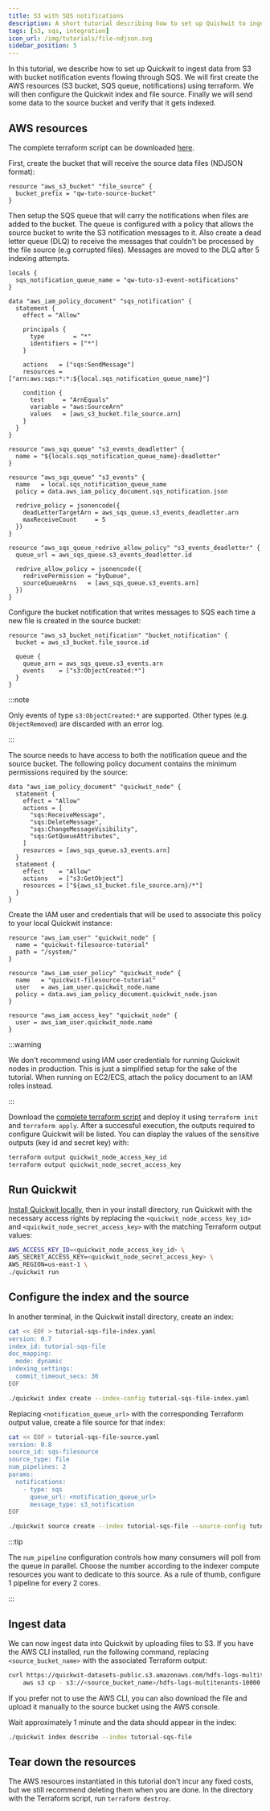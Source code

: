 ```yaml
---
title: S3 with SQS notifications
description: A short tutorial describing how to set up Quickwit to ingest data from S3 files using an SQS notifier
tags: [s3, sqs, integration]
icon_url: /img/tutorials/file-ndjson.svg
sidebar_position: 5
---
```


In this tutorial, we describe how to set up Quickwit to ingest data from S3
with bucket notification events flowing through SQS. We will first create the
AWS resources (S3 bucket, SQS queue, notifications) using terraform. We will
then configure the Quickwit index and file source. Finally we will send some
data to the source bucket and verify that it gets indexed.

## AWS resources

The complete terraform script can be downloaded [here](../assets/sqs-file-source.tf).

First, create the bucket that will receive the source data files (NDJSON format):

```
resource "aws_s3_bucket" "file_source" {
  bucket_prefix = "qw-tuto-source-bucket"
}
```

Then setup the SQS queue that will carry the notifications when files are added
to the bucket. The queue is configured with a policy that allows the source
bucket to write the S3 notification messages to it. Also create a dead letter
queue (DLQ) to receive the messages that couldn't be processed by the file
source (e.g corrupted files). Messages are moved to the DLQ after 5 indexing
attempts. 

```
locals {
  sqs_notification_queue_name = "qw-tuto-s3-event-notifications"
}

data "aws_iam_policy_document" "sqs_notification" {
  statement {
    effect = "Allow"

    principals {
      type        = "*"
      identifiers = ["*"]
    }

    actions   = ["sqs:SendMessage"]
    resources = ["arn:aws:sqs:*:*:${local.sqs_notification_queue_name}"]

    condition {
      test     = "ArnEquals"
      variable = "aws:SourceArn"
      values   = [aws_s3_bucket.file_source.arn]
    }
  }
}

resource "aws_sqs_queue" "s3_events_deadletter" {
  name = "${locals.sqs_notification_queue_name}-deadletter"
}

resource "aws_sqs_queue" "s3_events" {
  name   = local.sqs_notification_queue_name
  policy = data.aws_iam_policy_document.sqs_notification.json

  redrive_policy = jsonencode({
    deadLetterTargetArn = aws_sqs_queue.s3_events_deadletter.arn
    maxReceiveCount     = 5
  })
}

resource "aws_sqs_queue_redrive_allow_policy" "s3_events_deadletter" {
  queue_url = aws_sqs_queue.s3_events_deadletter.id

  redrive_allow_policy = jsonencode({
    redrivePermission = "byQueue",
    sourceQueueArns   = [aws_sqs_queue.s3_events.arn]
  })
}
```

Configure the bucket notification that writes messages to SQS each time a new
file is created in the source bucket:

```
resource "aws_s3_bucket_notification" "bucket_notification" {
  bucket = aws_s3_bucket.file_source.id

  queue {
    queue_arn = aws_sqs_queue.s3_events.arn
    events    = ["s3:ObjectCreated:*"]
  }
}
```

:::note

Only events of type `s3:ObjectCreated:*` are supported. Other types (e.g.
`ObjectRemoved`) are discarded with an error log.

:::

The source needs to have access to both the notification queue and the source
bucket. The following policy document contains the minimum permissions required
by the source:

```
data "aws_iam_policy_document" "quickwit_node" {
  statement {
    effect = "Allow"
    actions = [
      "sqs:ReceiveMessage",
      "sqs:DeleteMessage",
      "sqs:ChangeMessageVisibility",
      "sqs:GetQueueAttributes",
    ]
    resources = [aws_sqs_queue.s3_events.arn]
  }
  statement {
    effect    = "Allow"
    actions   = ["s3:GetObject"]
    resources = ["${aws_s3_bucket.file_source.arn}/*"]
  }
}
```

Create the IAM user and credentials that will be used to
associate this policy to your local Quickwit instance:

```
resource "aws_iam_user" "quickwit_node" {
  name = "quickwit-filesource-tutorial"
  path = "/system/"
}

resource "aws_iam_user_policy" "quickwit_node" {
  name   = "quickwit-filesource-tutorial"
  user   = aws_iam_user.quickwit_node.name
  policy = data.aws_iam_policy_document.quickwit_node.json
}

resource "aws_iam_access_key" "quickwit_node" {
  user = aws_iam_user.quickwit_node.name
}
```


:::warning

We don't recommend using IAM user credentials for running Quickwit nodes in
production. This is just a simplified setup for the sake of the tutorial. When
running on EC2/ECS, attach the policy document to an IAM roles instead.

:::

Download the [complete terraform script](../assets/sqs-file-source.tf) and
deploy it using `terraform init` and `terraform apply`. After a successful
execution, the outputs required to configure Quickwit will be listed. You can
display the values of the sensitive outputs (key id and secret key) with:


```bash
terraform output quickwit_node_access_key_id
terraform output quickwit_node_secret_access_key
```

## Run Quickwit

[Install Quickwit locally](/docs/get-started/installation), then in your install
directory, run Quickwit with the necessary access rights by replacing the
`<quickwit_node_access_key_id>` and `<quickwit_node_secret_access_key>` with the
matching Terraform output values:

```bash
AWS_ACCESS_KEY_ID=<quickwit_node_access_key_id> \
AWS_SECRET_ACCESS_KEY=<quickwit_node_secret_access_key> \
AWS_REGION=us-east-1 \
./quickwit run
```

## Configure the index and the source

In another terminal, in the Quickwit install directory, create an index:

```bash
cat << EOF > tutorial-sqs-file-index.yaml
version: 0.7
index_id: tutorial-sqs-file
doc_mapping:
  mode: dynamic
indexing_settings:
  commit_timeout_secs: 30
EOF

./quickwit index create --index-config tutorial-sqs-file-index.yaml
```

Replacing `<notification_queue_url>` with the corresponding Terraform output
value, create a file source for that index:

```bash
cat << EOF > tutorial-sqs-file-source.yaml
version: 0.8
source_id: sqs-filesource
source_type: file
num_pipelines: 2
params:
  notifications:
    - type: sqs
      queue_url: <notification_queue_url>
      message_type: s3_notification
EOF

./quickwit source create --index tutorial-sqs-file --source-config tutorial-sqs-file-source.yaml
```

:::tip

The `num_pipeline` configuration controls how many consumers will poll from the queue in parallel. Choose the number according to the indexer compute resources you want to dedicate to this source. As a rule of thumb, configure 1 pipeline for every 2 cores.

:::

## Ingest data

We can now ingest data into Quickwit by uploading files to S3. If you have the
AWS CLI installed, run the following command, replacing `<source_bucket_name>`
with the associated Terraform output:

```bash
curl https://quickwit-datasets-public.s3.amazonaws.com/hdfs-logs-multitenants-10000.json | \
    aws s3 cp - s3://<source_bucket_name>/hdfs-logs-multitenants-10000.json
```

If you prefer not to use the AWS CLI, you can also download the file and upload
it manually to the source bucket using the AWS console.

Wait approximately 1 minute and the data should appear in the index:

```bash
./quickwit index describe --index tutorial-sqs-file
```

## Tear down the resources

The AWS resources instantiated in this tutorial don't incur any fixed costs, but
we still recommend deleting them when you are done. In the directory with the
Terraform script, run `terraform destroy`.
